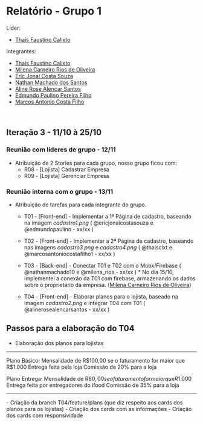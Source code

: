 # Relatório - Grupo 1
Líder:
- [Thaís Faustino Calixto](https://github.com/thaisclxt)

Integrantes:
- [Thaís Faustino Calixto](https://github.com/thaisclxt)
- [Milena Carneiro Rios de Oliveira](https://github.com/milenacrios)
- [Eric Jonai Costa Souza](https://github.com/Ericboo)
- [Nathan Machado dos Santos](https://github.com/nathans4ntos)
- [Aline Rose Alencar Santos](https://github.com/alineralncs)
- [Edmundo Paulino Pereira Filho](https://github.com/mdmundo)
- [Marcos Antonio Costa Filho](https://github.com/marcos1079)

</br>

## Iteração 3 - 11/10 à 25/10
### Reunião com líderes de grupo - 12/11
- Atribuição de 2 Stories para cada grupo, nosso grupo ficou com:
  - R08 - [Lojista] Cadastrar Empresa
  - R09 - [Lojista] Gerenciar Empresa

### Reunião interna com o grupo - 13/11
- Atribuição de tarefas para cada integrante do grupo.
  - T01 - [Front-end] - Implementar a 1ª Página de cadastro, baseando na imagem _cadastro1.png_ ( @ericjonaicostasouza e @edmundopaulino  - xx/xx ) 
  - T02 - [Front-end] - Implementar a 2ª Página de cadastro, baseando nas imagens _cadastro3.png_ e _cadastro4.png_ ( @thaisclxt  e @marcosantoniocostafilho1  - xx/xx )

  - T03 - [Back-end] - Conectar T01 e T02 com o Mobx/Firebase ( @nathanmachado10  e @milena_rios  - xx/xx )
          * No dia 15/10, implementei a conexão da T01 com firebase, armazenando os dados sobre o proprietário da empresa. ([Milena Carneiro Rios de Oliveira](https://github.com/milenacrios))
  - T04 - [Front-end] - Elaborar planos para o lojista, baseado na imagem _cadastro2.png_ e integrar T04 com T01 ( @alinerosealencarsantos  - xx/xx )



## Passos para a elaboração do T04
- Elaboração dos planos para lojistas 
<hr>
    Plano Básico:
    Mensalidade de R$100,00 se o faturamento for maior que R$1.000
    Entrega feita pela loja
    Comissão de 20% para a loja

   Plano Entrega:
   Mensalidade de R$80,00 se o faturamento for maior que R$1.000
   Entrega feita por entregadores do ifood
   Comissão de 35% para a loja
<hr>
- Criação da branch T04/feature/plans (que diz respeito aos cards dos planos para os lojistas)
- Criação dos cards com as informações
- Criação dos cards com responsividade
